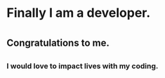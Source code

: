 <h1>Finally I am a developer.<h1>
<h2>Congratulations to me.<h2>
<h3>I would love to impact lives with my coding.<h3>

